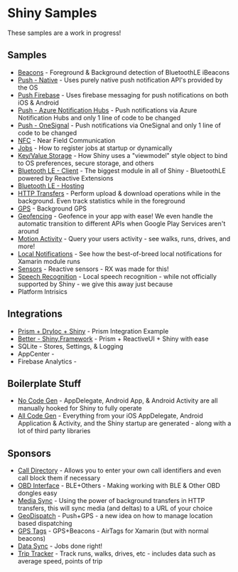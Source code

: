 # Shiny Samples
 
 These samples are a work in progress!

## Samples
* [Beacons](beacons) - Foreground & Background detection of BluetoothLE iBeacons
* [Push - Native](Push-Native) - Uses purely native push notification API's provided by the OS
* [Push Firebase](Push-Firebase) - Uses firebase messaging for push notifications on both iOS & Android
* [Push - Azure Notification Hubs](Push-AzureNotificationsHub) - Push notifications via Azure Notification Hubs and only 1 line of code to be changed
* [Push - OneSignal](Push-OneSignal) - Push notifications via OneSignal and only 1 line of code to be changed
* [NFC](Nfc) - Near Field Communication
* [Jobs](Jobs) - How to register jobs at startup or dynamically
* [Key/Value Storage](Stores) - How Shiny uses a "viewmodel" style object to bind to OS preferences, secure storage, and others
* [Bluetooth LE - Client](BluetoothLE-Client) - The biggest module in all of Shiny - BluetoothLE powered by Reactive Extensions
* [Bluetooth LE - Hosting](BluetoothLE-Hosting)
* [HTTP Transfers](HttpTransfers) - Perform upload & download operations while in the background.  Even track statistics while in the foreground
* [GPS](Locations-Gps) - Background GPS 
* [Geofencing](Locations-Geofencing) - Geofence in your app with ease!  We even handle the automatic transition to different APIs when Google Play Services aren't around
* [Motion Activity](Locations-MotionActivity) - Query your users activity - see walks, runs, drives, and more!
* [Local Notifications](Notifications) - See how the best-of-breed local notifications for Xamarin module runs 
* [Sensors](Sensors) - Reactive sensors - RX was made for this!
* [Speech Recognition](SpeechRecognition) - Local speech recognition - while not officially supported by Shiny - we give this away just because
* Platform Intrisics

## Integrations
* [Prism + DryIoc + Shiny](Integration-Prism) - Prism Integration Example
* [Better - Shiny.Framework](Integration-Best-Prism-RXUI) - Prism + ReactiveUI + Shiny with ease
* SQLite - Stores, Settings, & Logging
* AppCenter - 
* Firebase Analytics -

## Boilerplate Stuff
* [No Code Gen](Boilerplate-NoCodeGen) - AppDelegate, Android App, & Android Activity are all manually hooked for Shiny to fully operate
* [All Code Gen](Boilerplate-All-CodeGen) - Everything from your iOS AppDelegate, Android Application & Activity, and the Shiny startup are generated - along with a lot of third party libraries

## Sponsors
* [Call Directory](Sponsors-CallDirectory) - Allows you to enter your own call identifiers and even call block them if necessary
* [OBD Interface](Sponsors-Obd) - BLE+Others - Making working with BLE & Other OBD dongles easy
* [Media Sync](Sponsors-MediaSync) - Using the power of background transfers in HTTP transfers, this will sync media (and deltas) to a URL of your choice
* [GeoDispatch](Sponsors-GeoDispatch) - Push+GPS - a new idea on how to manage location based dispatching
* [GPS Tags](Sponsors-GpsTags) - GPS+Beacons - AirTags for Xamarin (but with normal beacons)
* [Data Sync](Sponsors-DataSync) - Jobs done right!
* [Trip Tracker](Sponsors-TripTracker) - Track runs, walks, drives, etc - includes data such as average speed, points of trip